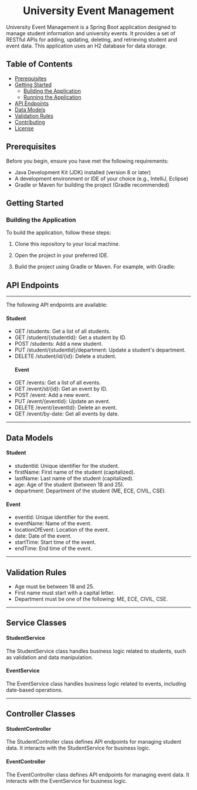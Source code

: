 # <h1 align ="center"> University Event Management</h1>

University Event Management is a Spring Boot application designed to manage student information and university events. It provides a set of RESTful APIs for adding, updating, deleting, and retrieving student and event data. This application uses an H2 database for data storage.

## Table of Contents

- [Prerequisites](#prerequisites)
- [Getting Started](#getting-started)
  - [Building the Application](#building-the-application)
  - [Running the Application](#running-the-application)
- [API Endpoints](#api-endpoints)
- [Data Models](#data-models)
- [Validation Rules](#validation-rules)
- [Contributing](#contributing)
- [License](#license)

## Prerequisites

Before you begin, ensure you have met the following requirements:

- Java Development Kit (JDK) installed (version 8 or later)
- A development environment or IDE of your choice (e.g., IntelliJ, Eclipse)
- Gradle or Maven for building the project (Gradle recommended)

## Getting Started

### Building the Application

To build the application, follow these steps:

1. Clone this repository to your local machine.

2. Open the project in your preferred IDE.

3. Build the project using Gradle or Maven. For example, with Gradle:

  ## API Endpoints
  ***
 The following API endpoints are available:
  #### Student
* GET /students: Get a list of all students.
* GET /student/{studentId}: Get a student by ID.
* POST /students: Add a new student.
* PUT /student/{studentId}/department: Update a student's department.
* DELETE /student/id/{id}: Delete a student.
  #### Event
* GET /events: Get a list of all events.
* GET /event/id/{id}: Get an event by ID.
* POST /event: Add a new event.
* PUT /event/{eventId}: Update an event.
* DELETE /event/{eventId}: Delete an event.
* GET /event/by-date: Get all events by date.
***
## Data Models
#### Student
* studentId: Unique identifier for the student.
* firstName: First name of the student (capitalized).
* lastName: Last name of the student (capitalized).
* age: Age of the student (between 18 and 25).
* department: Department of the student (ME, ECE, CIVIL, CSE).
#### Event
* eventId: Unique identifier for the event.
* eventName: Name of the event.
* locationOfEvent: Location of the event.
* date: Date of the event.
* startTime: Start time of the event.
* endTime: End time of the event.
***
## Validation Rules
* Age must be between 18 and 25.
* First name must start with a capital letter.
* Department must be one of the following: ME, ECE, CIVIL, CSE.
 ***
 ## Service Classes
#### StudentService
The StudentService class handles business logic related to students, such as validation and data manipulation.
#### EventService
The EventService class handles business logic related to events, including date-based operations.
***
## Controller Classes
#### StudentController
The StudentController class defines API endpoints for managing student data. It interacts with the StudentService for business logic.
#### EventController
The EventController class defines API endpoints for managing event data. It interacts with the EventService for business logic.
